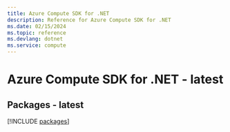 ```yaml
---
title: Azure Compute SDK for .NET
description: Reference for Azure Compute SDK for .NET
ms.date: 02/15/2024
ms.topic: reference
ms.devlang: dotnet
ms.service: compute
---
```

# Azure Compute SDK for .NET - latest
## Packages - latest
[!INCLUDE [packages](compute-index.md)]